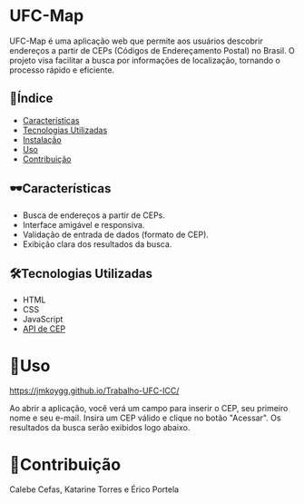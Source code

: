 # UFC-Map

UFC-Map é uma aplicação web que permite aos usuários descobrir endereços a partir de CEPs (Códigos de Endereçamento Postal) no Brasil. O projeto visa facilitar a busca por informações de localização, tornando o processo rápido e eficiente.

## 🔑Índice

- [Características](#características)
- [Tecnologias Utilizadas](#tecnologias-utilizadas)
- [Instalação](#instalação)
- [Uso](#uso)
- [Contribuição](#contribuição)

## 🕶Características

- Busca de endereços a partir de CEPs.
- Interface amigável e responsiva.
- Validação de entrada de dados (formato de CEP).
- Exibição clara dos resultados da busca.

## 🛠️Tecnologias Utilizadas

- HTML
- CSS
- JavaScript
- [API de CEP](https://viacep.com.br/)
# 🧭Uso

https://jmkoygg.github.io/Trabalho-UFC-ICC/

Ao abrir a aplicação, você verá um campo para inserir o CEP, seu primeiro nome e seu e-mail.
Insira um CEP válido e clique no botão "Acessar".
Os resultados da busca serão exibidos logo abaixo.

# 🤝Contribuição
Calebe Cefas,
Katarine Torres e
Érico Portela
